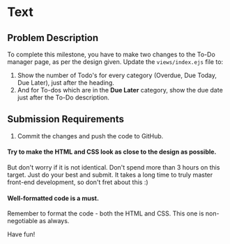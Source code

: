 # Text

## Problem Description
To complete this milestone, you have to make two changes to the To-Do manager page, as per the design given. Update the `views/index.ejs` file to:

1. Show the number of Todo's for every category (Overdue, Due Today, Due Later), just after the heading.
2. And for To-dos which are in the **Due Later** category, show the due date just after the To-Do description.
   
## Submission Requirements
1. Commit the changes and push the code to GitHub.
   
#### Try to make the HTML and CSS look as close to the design as possible.
But don't worry if it is not identical. Don't spend more than 3 hours on this target. Just do your best and submit. It takes a long time to truly master front-end development, so don't fret about this :)

#### Well-formatted code is a must.
Remember to format the code - both the HTML and CSS. This one is non-negotiable as always.

Have fun!

